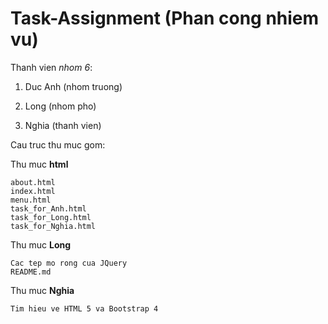 # Task-Assignment (Phan cong nhiem vu)

Thanh vien <i>nhom 6</i>:

1. Duc Anh (nhom truong)

2. Long (nhom pho)

3. Nghia (thanh vien)

Cau truc thu muc gom:

Thu muc <b>html</b>

    about.html
    index.html
    menu.html
    task_for_Anh.html
    task_for_Long.html
    task_for_Nghia.html

Thu muc <b>Long</b>

    Cac tep mo rong cua JQuery
    README.md

Thu muc <b>Nghia</b>

    Tim hieu ve HTML 5 va Bootstrap 4
